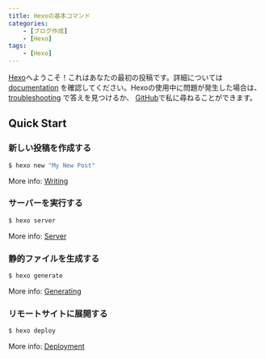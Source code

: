 ```yaml
---
title: Hexoの基本コマンド
categories:
    - [ブログ作成]
    - [Hexo]
tags:
    - [Hexo]
---
```

[Hexo](https://hexo.io/)へようこそ！これはあなたの最初の投稿です。詳細については[documentation](https://hexo.io/docs/) を確認してください。Hexoの使用中に問題が発生した場合は、[troubleshooting](https://hexo.io/docs/troubleshooting.html) で答えを見つけるか、 [GitHub](https://github.com/hexojs/hexo/issues)で私に尋ねることができます。

## Quick Start

### 新しい投稿を作成する

``` bash
$ hexo new "My New Post"
```

More info: [Writing](https://hexo.io/docs/writing.html)

### サーバーを実行する

``` bash
$ hexo server
```

More info: [Server](https://hexo.io/docs/server.html)

### 静的ファイルを生成する

``` bash
$ hexo generate
```

More info: [Generating](https://hexo.io/docs/generating.html)

### リモートサイトに展開する

``` bash
$ hexo deploy
```

More info: [Deployment](https://hexo.io/docs/one-command-deployment.html)

